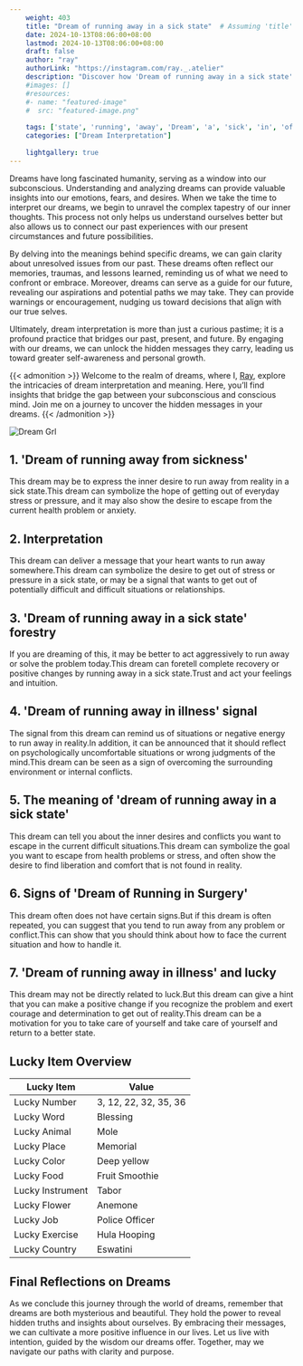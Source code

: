 ```yaml
---
    weight: 403
    title: "Dream of running away in a sick state"  # Assuming 'title' column exists
    date: 2024-10-13T08:06:00+08:00
    lastmod: 2024-10-13T08:06:00+08:00
    draft: false
    author: "ray"
    authorLink: "https://instagram.com/ray._.atelier"
    description: "Discover how 'Dream of running away in a sick state' can interpret your future and uncover its significant meanings in your life."
    #images: []
    #resources:
    #- name: "featured-image"
    #  src: "featured-image.png"
    
    tags: ['state', 'running', 'away', 'Dream', 'a', 'sick', 'in', 'of']
    categories: ["Dream Interpretation"]
    
    lightgallery: true
---
```

    
Dreams have long fascinated humanity, serving as a window into our subconscious. Understanding and analyzing dreams can provide valuable insights into our emotions, fears, and desires. When we take the time to interpret our dreams, we begin to unravel the complex tapestry of our inner thoughts. This process not only helps us understand ourselves better but also allows us to connect our past experiences with our present circumstances and future possibilities.

By delving into the meanings behind specific dreams, we can gain clarity about unresolved issues from our past. These dreams often reflect our memories, traumas, and lessons learned, reminding us of what we need to confront or embrace. Moreover, dreams can serve as a guide for our future, revealing our aspirations and potential paths we may take. They can provide warnings or encouragement, nudging us toward decisions that align with our true selves.

Ultimately, dream interpretation is more than just a curious pastime; it is a profound practice that bridges our past, present, and future. By engaging with our dreams, we can unlock the hidden messages they carry, leading us toward greater self-awareness and personal growth.

{{< admonition >}}
Welcome to the realm of dreams, where I, [Ray](https://instagram.com/ray._.atelier), explore the intricacies of dream interpretation and meaning. Here, you’ll find insights that bridge the gap between your subconscious and conscious mind. Join me on a journey to uncover the hidden messages in your dreams.
{{< /admonition >}}

![Dream Grl](https://cdn.pixabay.com/photo/2017/11/02/03/35/gothic-2910057_1280.jpg "Dream Grl")

## 1. 'Dream of running away from sickness'
This dream may be to express the inner desire to run away from reality in a sick state.This dream can symbolize the hope of getting out of everyday stress or pressure, and it may also show the desire to escape from the current health problem or anxiety.

## 2. Interpretation
This dream can deliver a message that your heart wants to run away somewhere.This dream can symbolize the desire to get out of stress or pressure in a sick state, or may be a signal that wants to get out of potentially difficult and difficult situations or relationships.

## 3. 'Dream of running away in a sick state' forestry
If you are dreaming of this, it may be better to act aggressively to run away or solve the problem today.This dream can foretell complete recovery or positive changes by running away in a sick state.Trust and act your feelings and intuition.

## 4. 'Dream of running away in illness' signal
The signal from this dream can remind us of situations or negative energy to run away in reality.In addition, it can be announced that it should reflect on psychologically uncomfortable situations or wrong judgments of the mind.This dream can be seen as a sign of overcoming the surrounding environment or internal conflicts.

## 5. The meaning of 'dream of running away in a sick state'
This dream can tell you about the inner desires and conflicts you want to escape in the current difficult situations.This dream can symbolize the goal you want to escape from health problems or stress, and often show the desire to find liberation and comfort that is not found in reality.

## 6. Signs of 'Dream of Running in Surgery'
This dream often does not have certain signs.But if this dream is often repeated, you can suggest that you tend to run away from any problem or conflict.This can show that you should think about how to face the current situation and how to handle it.

## 7. 'Dream of running away in illness' and lucky
This dream may not be directly related to luck.But this dream can give a hint that you can make a positive change if you recognize the problem and exert courage and determination to get out of reality.This dream can be a motivation for you to take care of yourself and take care of yourself and return to a better state.

## Lucky Item Overview
| Lucky Item          | Value              |
|---------------|--------------------|
| Lucky Number        | 3, 12, 22, 32, 35, 36  |
| Lucky Word          | Blessing |
| Lucky Animal        | Mole |
| Lucky Place         | Memorial     |
| Lucky Color         | Deep yellow     |
| Lucky Food          | Fruit Smoothie      |
| Lucky Instrument    | Tabor |
| Lucky Flower        | Anemone    |
| Lucky Job           | Police Officer       |
| Lucky Exercise      | Hula Hooping  |
| Lucky Country       | Eswatini    |


##  Final Reflections on Dreams

As we conclude this journey through the world of dreams, remember that dreams are both mysterious and beautiful. They hold the power to reveal hidden truths and insights about ourselves. By embracing their messages, we can cultivate a more positive influence in our lives. Let us live with intention, guided by the wisdom our dreams offer. Together, may we navigate our paths with clarity and purpose.
